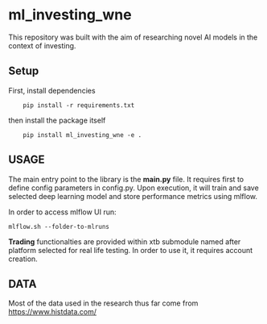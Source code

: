 # ml_investing_wne

This repository was built with the aim of researching novel AI models in the context of investing.

## Setup
First, install dependencies
```
    pip install -r requirements.txt
```
then install the package itself
```
    pip install ml_investing_wne -e .
```
## USAGE

The main entry point to the library is the **main.py** file. It requires first to define config
parameters in config.py. Upon execution, it will train and save selected deep learning model and store
performance metrics using mlflow.

In order to access mlflow UI run:
```
mlflow.sh --folder-to-mlruns
```

**Trading** functionalties are provided within xtb submodule named after platform selected 
for real life testing. In order to use it, it requires account creation.

## DATA
Most of the data used in the research thus far come from https://www.histdata.com/

